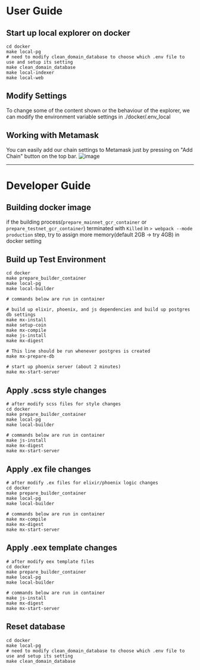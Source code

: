 # User Guide

## Start up local explorer on docker
```
cd docker 
make local-pg
# need to modify clean_domain_database to choose which .env file to use and setup its setting
make clean_domain_database
make local-indexer
make local-web
```

## Modify Settings
To change some of the content shown or the behaviour of the explorer, we can modify the environment variable settings in ./docker/.env_local

## Working with Metamask
You can easily add our chain settings to Metamask just by pressing on "Add Chain" button on the top bar.
![image](https://user-images.githubusercontent.com/6849462/136337910-7209e993-1a5a-4045-abb7-ccf078218501.png)
____

# Developer Guide

## Building docker image
if the building process(`prepare_mainnet_gcr_container` or `prepare_testnet_gcr_container`) terminated with `Killed` in `> webpack --mode production` step, try to assign more memory(default 2GB -> try 4GB) in docker setting

## Build up Test Environment
```
cd docker
make prepare_builder_container
make local-pg
make local-builder

# commands below are run in container

# build up elixir, phoenix, and js dependencies and build up postgres db settings
make mx-install
make setup-coin
make mx-compile
make js-install
make mx-digest

# This line should be run whenever postgres is created
make mx-prepare-db

# start up phoenix server (about 2 minutes)
make mx-start-server

```

## Apply .scss style changes
```
# after modify scss files for style changes
cd docker
make prepare_builder_container
make local-pg
make local-builder

# commands below are run in container
make js-install
make mx-digest
make mx-start-server

```

## Apply .ex file changes
```
# after modify .ex files for elixir/phoenix logic changes
cd docker
make prepare_builder_container
make local-pg
make local-builder

# commands below are run in container
make mx-compile
make mx-digest
make mx-start-server

```

## Apply .eex template changes
```
# after modify eex template files
cd docker
make prepare_builder_container
make local-pg
make local-builder

# commands below are run in container
make js-install
make mx-digest
make mx-start-server

```

## Reset database
```
cd docker 
make local-pg
# need to modify clean_domain_database to choose which .env file to use and setup its setting
make clean_domain_database
```